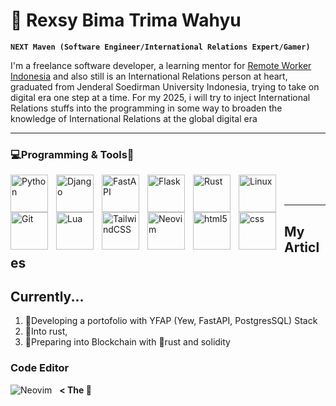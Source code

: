 # 🤖 Rexsy Bima Trima Wahyu

**`NEXT Maven (Software Engineer/International Relations Expert/Gamer)`**

I'm a freelance software developer, a learning mentor for [Remote Worker Indonesia](https://remoteworker.id/) and also still is an International Relations person at heart, graduated from Jenderal Soedirman University Indonesia, trying to take on digital era one step at a time. For my 2025, i will try to inject International Relations stuffs into the programming in some way to broaden the knowledge of International Relations at the global digital era

---


### 💻Programming & Tools🔨
<img align="left" alt="Python" width="60px" style="padding-right:10px;" src="https://cdn.jsdelivr.net/gh/devicons/devicon@latest/icons/python/python-original.svg" />
<img align="left" alt="Django" width="60px" style="padding-right:10px;" src="https://cdn.jsdelivr.net/gh/devicons/devicon@latest/icons/django/django-plain-wordmark.svg" />
<img align="left" alt="FastAPI" width="60px" style="padding-right:10px;" src="https://cdn.jsdelivr.net/gh/devicons/devicon@latest/icons/fastapi/fastapi-original-wordmark.svg" />
<img align="left" alt="Flask" width="60px" style="padding-right:10px;" src="https://cdn.jsdelivr.net/gh/devicons/devicon@latest/icons/flask/flask-original-wordmark.svg" />
<img align="left" alt="Rust" width="60px" style="padding-right:10px;" src="https://cdn.jsdelivr.net/gh/devicons/devicon@latest/icons/rust/rust-original.svg" />
<img align="left" alt="Linux" width="60px" style="padding-right:10px;" src="https://cdn.jsdelivr.net/gh/devicons/devicon@latest/icons/linux/linux-original.svg" />
<img align="left" alt="Git" width="60px" style="padding-right:10px;" src="https://cdn.jsdelivr.net/gh/devicons/devicon@latest/icons/git/git-original.svg" />
<img align="left" alt="Lua" width="60px" style="padding-right:10px;" src="https://cdn.jsdelivr.net/gh/devicons/devicon@latest/icons/lua/lua-original.svg" />
<img align="left" alt="TailwindCSS" width="60px" style="padding-right:10px;" src="https://cdn.jsdelivr.net/gh/devicons/devicon@latest/icons/tailwindcss/tailwindcss-original.svg" />
<img align="left" alt="Neovim" width="60px" style="padding-right:10px;" src="https://cdn.jsdelivr.net/gh/devicons/devicon@latest/icons/neovim/neovim-original-wordmark.svg" />
<img align="left" alt="html5" width="60px" style="padding-right:10px;" src="https://cdn.jsdelivr.net/gh/devicons/devicon@latest/icons/html5/html5-original.svg" />
<img align="left" alt="css" width="60px" style="padding-right:10px;" src="https://cdn.jsdelivr.net/gh/devicons/devicon@latest/icons/css3/css3-original.svg" />

<br />
<br />

---

## My Articles

## Currently...
1. 🔭Developing a portofolio with YFAP (Yew, FastAPI, PostgresSQL) Stack
2. 🦀Into rust, 
3. 🔗Preparing into Blockchain with 🦀rust and solidity
 
### Code Editor
![Neovim](https://img.shields.io/badge/NeoVim-%2357A143.svg?&style=for-the-badge&logo=neovim&logoColor=white) &nbsp; **< The 🐐**
